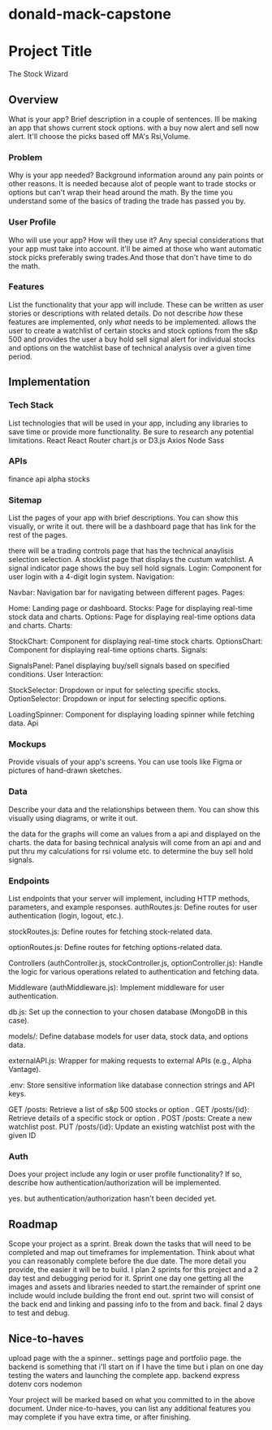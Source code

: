 # donald-mack-capstone

# Project Title
The Stock Wizard
## Overview

What is your app? Brief description in a couple of sentences. Ill be making an app that shows current stock options. with a buy now alert and sell now alert. It'll choose the picks based off MA's Rsi,Volume.

### Problem

Why is your app needed? Background information around any pain points or other reasons. It is needed because alot of people want to trade stocks or options but can't wrap their head around the math. By the time you understand some of the basics of trading the trade has passed you by.

### User Profile

Who will use your app? How will they use it? Any special considerations that your app must take into account. it'll be aimed at those who want automatic stock picks preferably swing trades.And those that don't have time to do the math.

### Features

List the functionality that your app will include. These can be written as user stories or descriptions with related details. Do not describe _how_ these features are implemented, only _what_ needs to be implemented.
 allows the user to create a watchlist of certain stocks and stock options from the s&p 500 and provides the user a buy hold sell signal alert for individual stocks and options on the watchlist base of technical  analysis  over a given time period.

## Implementation

### Tech Stack

List technologies that will be used in your app, including any libraries to save time or provide more functionality. Be sure to research any potential limitations.
React
React Router
chart.js or D3.js
Axios
Node
Sass


### APIs
finance api
alpha stocks

### Sitemap

List the pages of your app with brief descriptions. You can show this visually, or write it out. there will be a dashboard page that has link for the rest of the pages.

 there will be a trading controls page that has the technical anaylisis selection selection. A stocklist page that displays the custum watchlist. A signal indicator page shows the buy sell hold signals.
 Login: Component for user login with a 4-digit login system.
Navigation:

Navbar: Navigation bar for navigating between different pages.
Pages:

Home: Landing page or dashboard.
Stocks: Page for displaying real-time stock data and charts.
Options: Page for displaying real-time options data and charts.
Charts:

StockChart: Component for displaying real-time stock charts.
OptionsChart: Component for displaying real-time options charts.
Signals:

SignalsPanel: Panel displaying buy/sell signals based on specified conditions.
User Interaction:

StockSelector: Dropdown or input for selecting specific stocks.
OptionSelector: Dropdown or input for selecting specific options.




LoadingSpinner: Component for displaying loading spinner while fetching data.
 Api

### Mockups

Provide visuals of your app's screens. You can use tools like Figma or pictures of hand-drawn sketches.

### Data

Describe your data and the relationships between them. You can show this visually using diagrams, or write it out.

the data for the graphs will come an values from a api and displayed on the charts. the data for basing technical analysis will come from an api and and put thru my calculations for rsi volume etc. to determine the buy sell hold signals.

### Endpoints

List endpoints that your server will implement, including HTTP methods, parameters, and example responses. 
authRoutes.js: Define routes for user authentication (login, logout, etc.).

stockRoutes.js: Define routes for fetching stock-related data.

optionRoutes.js: Define routes for fetching options-related data.

Controllers (authController.js, stockController.js, optionController.js): Handle the logic for various operations related to authentication and fetching data.

Middleware (authMiddleware.js): Implement middleware for user authentication.

db.js: Set up the connection to your chosen database (MongoDB in this case).

models/: Define database models for user data, stock data, and options data.

externalAPI.js: Wrapper for making requests to external APIs (e.g., Alpha Vantage).

.env: Store sensitive information like database connection strings and API keys.



GET /posts: Retrieve a list of s&p 500 stocks or option .
GET /posts/{id}: Retrieve details of a specific stock or option .
POST /posts: Create a new watchlist post.
PUT /posts/{id}: Update an existing watchlist post with the given ID

### Auth

Does your project include any login or user profile functionality? If so, describe how authentication/authorization will be implemented.


yes. but authentication/authorization hasn't been decided yet.
## Roadmap

Scope your project as a sprint. Break down the tasks that will need to be completed and map out timeframes for implementation. Think about what you can reasonably complete before the due date. The more detail you provide, the easier it will be to build. I plan 2 sprints for this project and a 2 day test and debugging period for it. Sprint one day one getting all the images and assets and libraries needed to start.the remainder of sprint one include would include building the front end out. sprint two will consist of the back end and linking and passing info to the from and back. final 2 days to test and debug.

## Nice-to-haves
upload page with the a spinner.. settings page and portfolio page. the backend is something that i'll start on if I have the time but i plan on one day testing the waters and launching the complete app.
backend 
 express
dotenv
cors
nodemon

Your project will be marked based on what you committed to in the above document. Under nice-to-haves, you can list any additional features you may complete if you have extra time, or after finishing.
